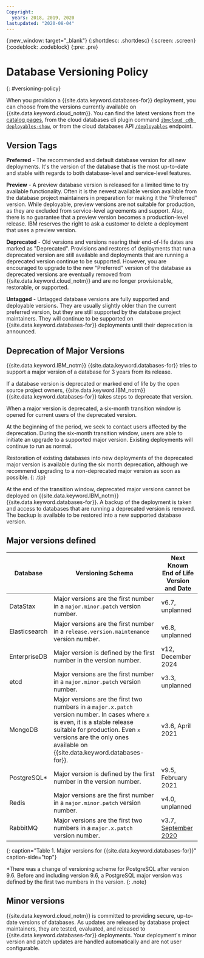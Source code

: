 ```yaml
---
Copyright:
  years: 2018, 2019, 2020
lastupdated: "2020-08-04"
---
```


{:new_window: target="_blank"}
{:shortdesc: .shortdesc}
{:screen: .screen}
{:codeblock: .codeblock}
{:pre: .pre}


# Database Versioning Policy
{: #versioning-policy}

When you provision a {{site.data.keyword.databases-for}} deployment, you can choose from the versions currently available on {{site.data.keyword.cloud_notm}}. You can find the latest versions from the [catalog pages](https://cloud.ibm.com/catalog?category=databases), from the cloud databases cli plugin command [`ibmcloud cdb deployables-show`](/docs/databases-cli-plugin?topic=databases-cli-plugin-cdb-reference#deployables-show), or from the cloud databases API [`/deployables`](https://cloud.ibm.com/apidocs/cloud-databases-api#get-all-deployable-databases) endpoint.

## Version Tags

**Preferred** - The recommended and default database version for all new deployments. It's the version of the database that is the most up-to-date and stable with regards to both database-level and service-level features.

**Preview** - A preview database version is released for a limited time to try available functionality. Often it is the newest available version available from the database project maintainers in preparation for making it the "Preferred" version. While deployable, preview versions are not suitable for production, as they are excluded from service-level agreements and support. Also, there is no guarantee that a preview version becomes a production-level release. IBM reserves the right to ask a customer to delete a deployment that uses a preview version.

**Deprecated** - Old versions and versions nearing their end-of-life dates are marked as "Deprecated". Provisions and restores of deployments that run a deprecated version are still available and deployments that are running a deprecated version continue to be supported. However, you are encouraged to upgrade to the new "Preferred" version of the database as deprecated versions are eventually removed from {{site.data.keyword.cloud_notm}} and are no longer provisionable, restorable, or supported. 

**Untagged** - Untagged database versions are fully supported and deployable versions. They are usually slightly older than the current preferred version, but they are still supported by the database project maintainers. They will continue to be supported on {{site.data.keyword.databases-for}} deployments until their deprecation is announced.

## Deprecation of Major Versions

{{site.data.keyword.IBM_notm}} {{site.data.keyword.databases-for}} tries to support a major version of a database for 3 years from its release. 

If a database version is deprecated or marked end of life by the open source project owners, {{site.data.keyword.IBM_notm}} {{site.data.keyword.databases-for}} takes steps to deprecate that version.

When a major version is deprecated, a six-month transition window is opened for current users of the deprecated version.

At the beginning of the period, we seek to contact users affected by the deprecation. During the six-month transition window, users are able to initiate an upgrade to a supported major version. Existing deployments will continue to run as normal.

Restoration of existing databases into new deployments of the deprecated major version is available during the six month deprecation, although we recommend upgrading to a non-deprecated major version as soon as possible.
{: .tip}

At the end of the transition window, deprecated major versions cannot be deployed on {{site.data.keyword.IBM_notm}} {{site.data.keyword.databases-for}}. A backup of the deployment is taken and access to databases that are running a deprecated version is removed. The backup is available to be restored into a new supported database version.

## Major versions defined

Database|Versioning Schema|Next Known End of Life Version and Date
----------|---------|---------
DataStax|Major versions are the first number in a `major.minor.patch` version number.| v6.7, unplanned
Elasticsearch|Major versions are the first number in a `release.version.maintenance` version number.|v6.8, unplanned
EnterpriseDB|Major version is defined by the first number in the version number.| v12, December 2024
etcd|Major versions are the first number in a `major.minor.patch` version number.| v3.3, unplanned
MongoDB|Major versions are the first two numbers in a `major.x.patch` version number. In cases where `x` is even, it is a stable release suitable for production. Even `x` versions are the only ones available on {{site.data.keyword.databases-for}}.| v3.6, April 2021
PostgreSQL*|Major version is defined by the first number in the version number.| v9.5, February 2021 
Redis|Major versions are the first number in a `major.minor.patch` version number.| v4.0, unplanned
RabbitMQ|Major versions are the first two numbers in a `major.x.patch` version number.| v3.7, [September 2020](https://www.ibm.com/cloud/blog/announcements/retiring-messages-for-rabbitmq-3-7)
{: caption="Table 1. Major versions for {{site.data.keyword.databases-for}}" caption-side="top"}

*There was a change of versioning scheme for PostgreSQL after version 9.6. Before and including version 9.6, a PostgreSQL major version was defined by the first two numbers in the version.
{: .note}

## Minor versions

{{site.data.keyword.cloud_notm}} is committed to providing secure, up-to-date versions of databases. As updates are released by database project maintainers, they are tested, evaluated, and released to {{site.data.keyword.databases-for}} deployments. Your deployment's minor version and patch updates are handled automatically and are not user configurable. 